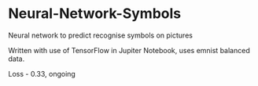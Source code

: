 # Neural-Network-Symbols
Neural network to predict recognise symbols on pictures

Written with use of TensorFlow in Jupiter Notebook, uses emnist balanced data.

Loss - 0.33, ongoing
